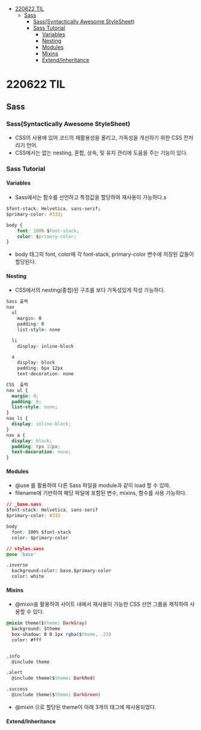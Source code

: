 - [220622 TIL](#220622-til)
  - [Sass](#sass)
    - [Sass(Syntactically Awesome StyleSheet)](#sasssyntactically-awesome-stylesheet)
    - [Sass Tutorial](#sass-tutorial)
      - [Variables](#variables)
      - [Nesting](#nesting)
      - [Modules](#modules)
      - [Mixins](#mixins)
      - [Extend/Inheritance](#extendinheritance)
# 220622 TIL
## Sass
### Sass(Syntactically Awesome StyleSheet)

- CSS의 사용에 있어 코드의 재활용성을 올리고, 가독성을 개선하기 위한 CSS 전처리기 언어.
- CSS에서는 없는 nesting, 혼합, 상속, 및 유지 관리에 도움을 주는 기능이 있다.

### Sass Tutorial
#### Variables
- Sass에서는 함수를 선언하고 특정값을 할당하여 재사용이 가능하다.s

```css
$font-stack: Helvetica, sans-serif;
$primary-color: #333;

body {
    font: 100% $font-stack;
    color: $primary-color;
}
```

- body 태그의 font, color에 각 font-stack, primary-color 변수에 저장된 값들이 할당된다.

#### Nesting
- CSS에서의 nesting(중첩)된 구조를 보다 가독성있게 작성 가능하다.

```css
Sass 출력
nav
  ul
    margin: 0
    padding: 0
    list-style: none

  li
    display: inline-block

  a
    display: block
    padding: 6px 12px
    text-decoration: none

CSS  출력
nav ul {
  margin: 0;
  padding: 0;
  list-style: none;
}
nav li {
  display: inline-block;
}
nav a {
  display: block;
  padding: 6px 12px;
  text-decoration: none;
}
```

#### Modules

- @use  를 활용하여 다른 Sass 파일을 module과 같이 load 할 수 있따. 
- filename에 기반하여 해당 파일에 포함된 변수, mixins, 함수를 사용 가능하다.

```css
// _base.sass
$font-stack: Helvetica, sans-serif
$primary-color: #333

body
  font: 100% $font-stack
  color: $primary-color
```

```css
// styles.sass
@use 'base'

.inverse
  background-color: base.$primary-color
  color: white
```

#### Mixins 
- @mixin을 활용하여 사이트 내에서 재사용이 가능한 CSS 선언 그룹을 제작하여 사용할 수 있다. 

```css
@mixin theme($theme: DarkGray)
  background: $theme
  box-shadow: 0 0 1px rgba($theme, .25)
  color: #fff


.info
  @include theme

.alert
  @include theme($theme: DarkRed)

.success
  @include theme($theme: DarkGreen)

```

- @mixin 으로 할당된 theme이 아래 3개의 태그에 재사용되었다.



#### Extend/Inheritance



